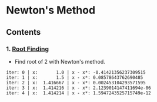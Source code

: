 # Newton's Method

## Contents 

### 1. [Root Finding](<./root_finding.py>)

- Find root of 2 with Newton's method.

```
iter: 0 | x:       1.0 | x - x*: -0.41421356237309515
iter: 1 | x:       1.5 | x - x*: 0.08578643762690485
iter: 2 | x:  1.416667 | x - x*: 0.002453104293571595
iter: 3 | x:  1.414216 | x - x*: 2.1239014147411694e-06
iter: 4 | x:  1.414214 | x - x*: 1.5947243525715749e-12
```
